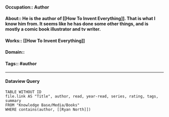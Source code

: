 #### Occupation:: Author
#### About:: He is the author of [[How To Invent Everything]]. That is what I know him from. It seems like he has done some other things, and is mostly a comic book illustrator and tv writer.
#### Works:: [[How To Invent Everything]]
#### Domain::
#### Tags:: #author   

---
#### Dataview Query
```dataview
TABLE WITHOUT ID
file.link AS "Title", author, read, year-read, series, rating, tags, summary
FROM "Knowledge Base/Media/Books"
WHERE contains(author, [[Ryan North]])
```
